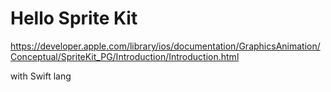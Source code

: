 # Hello Sprite Kit

https://developer.apple.com/library/ios/documentation/GraphicsAnimation/Conceptual/SpriteKit_PG/Introduction/Introduction.html

with Swift lang
